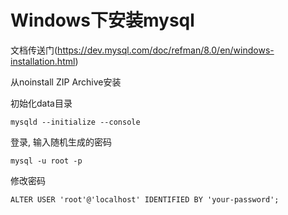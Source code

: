 # Windows下安装mysql


文档传送门(https://dev.mysql.com/doc/refman/8.0/en/windows-installation.html)

从noinstall ZIP Archive安装

初始化data目录
```
mysqld --initialize --console
```

登录, 输入随机生成的密码
```
mysql -u root -p
```

修改密码
```
ALTER USER 'root'@'localhost' IDENTIFIED BY 'your-password';
```

